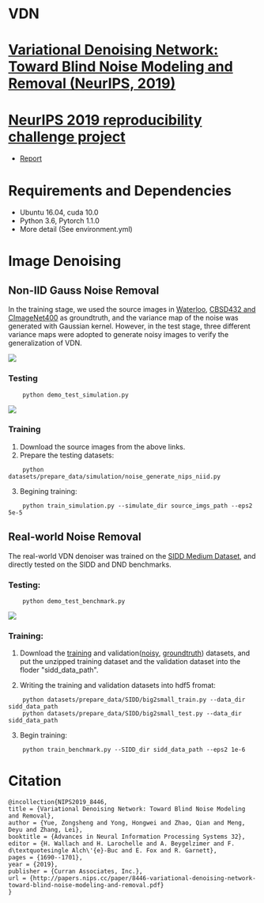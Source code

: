 # VDN
# [Variational Denoising Network: Toward Blind Noise Modeling and Removal (NeurIPS, 2019)](https://papers.nips.cc/paper/8446-variational-denoising-network-toward-blind-noise-modeling-and-removal.pdf)
# [NeurIPS 2019 reproducibility challenge project](https://github.com/AbIsuNav/DD2412_project)
* [Report](https://github.com/AbIsuNav/DD2412_project/blob/master/ADL_VDN.pdf)
# Requirements and Dependencies
* Ubuntu 16.04, cuda 10.0
* Python 3.6, Pytorch 1.1.0
* More detail (See environment.yml)

# Image Denoising
## Non-IID Gauss Noise Removal

In the training stage, we used the source images in [Waterloo](https://ece.uwaterloo.ca/~k29ma/exploration/),
[CBSD432 and CImageNet400](https://drive.google.com/folderview?id=0B-_yeZDtQSnobXIzeHV5SjY5NzA&usp=sharing) as groundtruth,
and the variance map of the noise was generated with Gaussian kernel. However, in the test stage,
three different variance maps were adopted to generate noisy images to verify the generalization of VDN.

<img src="./figs/sigmaMap.png" align=center />

### Testing
```
    python demo_test_simulation.py
```

<img src="./figs/simulation.png" align=center />

### Training

1. Download the source images from the above links.
2. Prepare the testing datasets:
```
    python datasets/prepare_data/simulation/noise_generate_nips_niid.py
```
3. Begining training:
```
    python train_simulation.py --simulate_dir source_imgs_path --eps2 5e-5
```

## Real-world Noise Removal

The real-world VDN denoiser was trained on the [SIDD Medium Dataset](https://www.eecs.yorku.ca/~kamel/sidd/dataset.php), and directly tested on the SIDD and DND benchmarks.
### Testing:
```
    python demo_test_benchmark.py
```

<img src="./figs/DND_denoise.png" align=center />

### Training:
1. Download the [training](ftp://sidd_user:sidd_2018@130.63.97.225/SIDD_Medium_Srgb.zip) and validation([noisy](ftp://sidd_user:sidd_2018@130.63.97.225/SIDD_Blocks/ValidationNoisyBlocksSrgb.mat), [groundtruth](ftp://sidd_user:sidd_2018@130.63.97.225/SIDD_Blocks/ValidationGtBlocksSrgb.mat)) datasets, and put the unzipped training
dataset and the validation dataset into the floder "sidd_data_path".

2. Writing the training and validation datasets into hdf5 fromat:
```
    python datasets/prepare_data/SIDD/big2small_train.py --data_dir sidd_data_path
    python datasets/prepare_data/SIDD/big2small_test.py --data_dir sidd_data_path
```
3. Begin training:
```
    python train_benchmark.py --SIDD_dir sidd_data_path --eps2 1e-6
```

# Citation
```
@incollection{NIPS2019_8446,
title = {Variational Denoising Network: Toward Blind Noise Modeling and Removal},
author = {Yue, Zongsheng and Yong, Hongwei and Zhao, Qian and Meng, Deyu and Zhang, Lei},
booktitle = {Advances in Neural Information Processing Systems 32},
editor = {H. Wallach and H. Larochelle and A. Beygelzimer and F. d\textquotesingle Alch\'{e}-Buc and E. Fox and R. Garnett},
pages = {1690--1701},
year = {2019},
publisher = {Curran Associates, Inc.},
url = {http://papers.nips.cc/paper/8446-variational-denoising-network-toward-blind-noise-modeling-and-removal.pdf}
}
```
